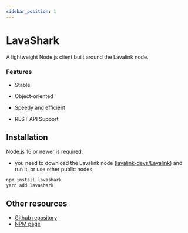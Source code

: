 ```yaml
---
sidebar_position: 1
---
```


# LavaShark

A lightweight Node.js client built around the Lavalink node.  

### Features
* Stable  

* Object-oriented  

* Speedy and efficient  

* REST API Support  


## Installation
Node.js 16 or newer is required.  
* you need to download the Lavalink node ([lavalink-devs/Lavalink](https://github.com/lavalink-devs/Lavalink)) and run it, or use other public nodes.
```sh
npm install lavashark
yarn add lavashark
```


## Other resources
* [Github repository](https://github.com/hmes98318/LavaShark)
* [NPM page](https://www.npmjs.com/package/lavashark)





